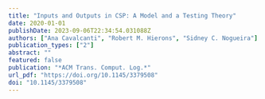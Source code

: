 ```yaml
---
title: "Inputs and Outputs in CSP: A Model and a Testing Theory"
date: 2020-01-01
publishDate: 2023-09-06T22:34:54.031088Z
authors: ["Ana Cavalcanti", "Robert M. Hierons", "Sidney C. Nogueira"]
publication_types: ["2"]
abstract: ""
featured: false
publication: "*ACM Trans. Comput. Log.*"
url_pdf: "https://doi.org/10.1145/3379508"
doi: "10.1145/3379508"
---
```


